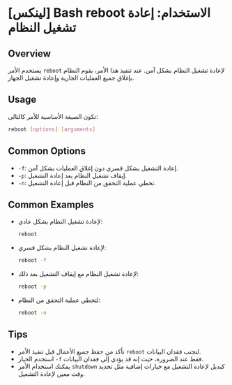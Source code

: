 # [لينكس] Bash reboot الاستخدام: إعادة تشغيل النظام

## Overview
يستخدم الأمر `reboot` لإعادة تشغيل النظام بشكل آمن. عند تنفيذ هذا الأمر، يقوم النظام بإغلاق جميع العمليات الجارية وإعادة تشغيل الجهاز.

## Usage
تكون الصيغة الأساسية للأمر كالتالي:

```bash
reboot [options] [arguments]
```

## Common Options
- `-f`: إعادة التشغيل بشكل قسري دون إغلاق العمليات بشكل آمن.
- `-p`: إيقاف تشغيل النظام بعد إعادة التشغيل.
- `-n`: تخطي عملية التحقق من النظام قبل إعادة التشغيل.

## Common Examples
- لإعادة تشغيل النظام بشكل عادي:
  ```bash
  reboot
  ```

- لإعادة تشغيل النظام بشكل قسري:
  ```bash
  reboot -f
  ```

- لإعادة تشغيل النظام مع إيقاف التشغيل بعد ذلك:
  ```bash
  reboot -p
  ```

- لتخطي عملية التحقق من النظام:
  ```bash
  reboot -n
  ```

## Tips
- تأكد من حفظ جميع الأعمال قبل تنفيذ الأمر `reboot` لتجنب فقدان البيانات.
- استخدم الخيار `-f` فقط عند الضرورة، حيث إنه قد يؤدي إلى فقدان البيانات.
- يمكنك استخدام الأمر `shutdown` كبديل لإعادة التشغيل مع خيارات إضافية مثل تحديد وقت معين لإعادة التشغيل.